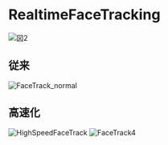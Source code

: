 # RealtimeFaceTracking

![図2](https://user-images.githubusercontent.com/50428044/83965905-005f0280-a8f2-11ea-986b-63f2689cbccc.png)

## 従来

![FaceTrack_normal](https://user-images.githubusercontent.com/50428044/84572181-6e646780-add3-11ea-943b-5f968aab9dd2.gif)


## 高速化
![HighSpeedFaceTrack](https://user-images.githubusercontent.com/50428044/84572017-3b6da400-add2-11ea-8ade-045d0ecb06d6.gif)
![FaceTrack4](https://user-images.githubusercontent.com/50428044/84572028-4d4f4700-add2-11ea-9ee3-751646f639e9.gif)

